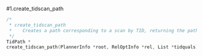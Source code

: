 #1.create_tidscan_path

```cpp
/*
 * create_tidscan_path
 *    Creates a path corresponding to a scan by TID, returning the pathnode.
 */
TidPath *
create_tidscan_path(PlannerInfo *root, RelOptInfo *rel, List *tidquals)

```